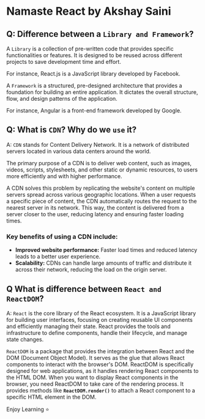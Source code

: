 # Namaste React by Akshay Saini

## Q: Difference between a `Library and Framework`?
A `Library` is a collection of pre-written code that provides specific functionalities or features. It is designed to be reused across different projects to save development time and effort.

For instance, React.js is a JavaScript library developed by Facebook.

A `Framework` is a structured, pre-designed architecture that provides a foundation for building an entire application. It dictates the overall structure, flow, and design patterns of the application.

For instance, Angular is a front-end framework developed by Google.

## Q: What is `CDN`? Why do we `use` it?
A: `CDN` stands for Content Delivery Network. It is a network of distributed servers located in various data centers around the world.

The primary purpose of a CDN is to deliver web content, such as images, videos, scripts, stylesheets, and other static or dynamic resources, to users more efficiently and with higher performance.

A CDN solves this problem by replicating the website's content on multiple servers spread across various geographic locations. When a user requests a specific piece of content, the CDN automatically routes the request to the nearest server in its network. This way, the content is delivered from a server closer to the user, reducing latency and ensuring faster loading times.

### Key benefits of using a CDN include:
- **Improved website performance:** Faster load times and reduced latency leads to a better user experience.
- **Scalability:** CDNs can handle large amounts of traffic and distribute it across their network, reducing the load on the origin server.

## Q What is difference between `React and ReactDOM`?
A: `React` is the core library of the React ecosystem. It is a JavaScript library for building user interfaces, focusing on creating reusable UI components and efficiently managing their state. React provides the tools and infrastructure to define components, handle their lifecycle, and manage state changes.

`ReactDOM` is a package that provides the integration between React and the DOM (Document Object Model). It serves as the glue that allows React components to interact with the browser's DOM. ReactDOM is specifically designed for web applications, as it handles rendering React components to the HTML DOM. When you want to display React components in the browser, you need ReactDOM to take care of the rendering process. It provides methods like **`ReactDOM.render()`** to attach a React component to a specific HTML element in the DOM.

Enjoy Learning ⭐
